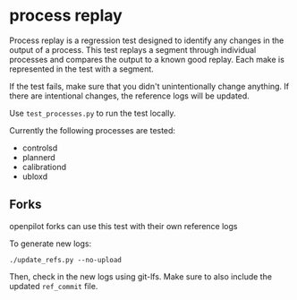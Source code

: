 # process replay

Process replay is a regression test designed to identify any changes in the output of a process. This test replays a segment through individual processes and compares the output to a known good replay. Each make is represented in the test with a segment.

If the test fails, make sure that you didn't unintentionally change anything. If there are intentional changes, the reference logs will be updated.

Use `test_processes.py` to run the test locally.

Currently the following processes are tested:

* controlsd
* plannerd
* calibrationd
* ubloxd

## Forks

openpilot forks can use this test with their own reference logs

To generate new logs:

`./update_refs.py --no-upload`

Then, check in the new logs using git-lfs. Make sure to also include the updated `ref_commit` file.
